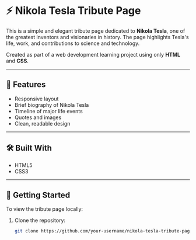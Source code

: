 # ⚡ Nikola Tesla Tribute Page

This is a simple and elegant tribute page dedicated to **Nikola Tesla**, one of the greatest inventors and visionaries in history. The page highlights Tesla's life, work, and contributions to science and technology.

Created as part of a web development learning project using only **HTML** and **CSS**.

---

## 🌟 Features

- Responsive layout
- Brief biography of Nikola Tesla
- Timeline of major life events
- Quotes and images
- Clean, readable design

---

## 🛠️ Built With

- HTML5
- CSS3

---
## 🚀 Getting Started

To view the tribute page locally:

1. Clone the repository:
   ```bash
   git clone https://github.com/your-username/nikola-tesla-tribute-page.git
